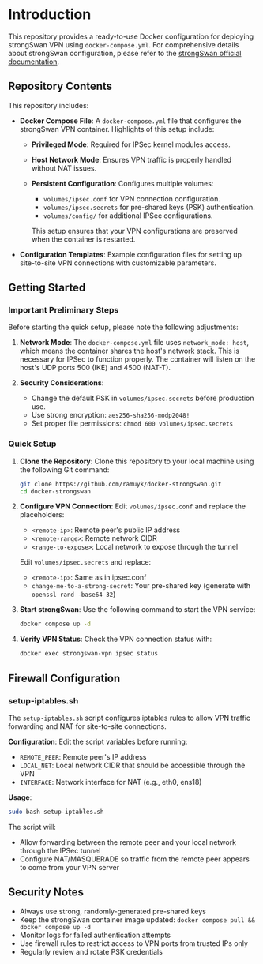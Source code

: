 # Introduction

This repository provides a ready-to-use Docker configuration for deploying strongSwan VPN using `docker-compose.yml`. For comprehensive details about strongSwan configuration, please refer to the [strongSwan official documentation](https://docs.strongswan.org/).

## Repository Contents

This repository includes:

- **Docker Compose File**: A `docker-compose.yml` file that configures the strongSwan VPN container. Highlights of this setup include:
  - **Privileged Mode**: Required for IPSec kernel modules access.
  - **Host Network Mode**: Ensures VPN traffic is properly handled without NAT issues.
  - **Persistent Configuration**: Configures multiple volumes:
    - `volumes/ipsec.conf` for VPN connection configuration.
    - `volumes/ipsec.secrets` for pre-shared keys (PSK) authentication.
    - `volumes/config/` for additional IPSec configurations.

    This setup ensures that your VPN configurations are preserved when the container is restarted.

- **Configuration Templates**: Example configuration files for setting up site-to-site VPN connections with customizable parameters.

## Getting Started

### Important Preliminary Steps

Before starting the quick setup, please note the following adjustments:

1. **Network Mode**: The `docker-compose.yml` file uses `network_mode: host`, which means the container shares the host's network stack. This is necessary for IPSec to function properly. The container will listen on the host's UDP ports 500 (IKE) and 4500 (NAT-T).

2. **Security Considerations**:
   - Change the default PSK in `volumes/ipsec.secrets` before production use.
   - Use strong encryption: `aes256-sha256-modp2048!`
   - Set proper file permissions: `chmod 600 volumes/ipsec.secrets`

### Quick Setup

1. **Clone the Repository**:
   Clone this repository to your local machine using the following Git command:
   ```bash
   git clone https://github.com/ramuyk/docker-strongswan.git
   cd docker-strongswan
   ```

2. **Configure VPN Connection**:
   Edit `volumes/ipsec.conf` and replace the placeholders:
   - `<remote-ip>`: Remote peer's public IP address 
   - `<remote-range>`: Remote network CIDR 
   - `<range-to-expose>`: Local network to expose through the tunnel

   Edit `volumes/ipsec.secrets` and replace:
   - `<remote-ip>`: Same as in ipsec.conf
   - `change-me-to-a-strong-secret`: Your pre-shared key (generate with `openssl rand -base64 32`)

3. **Start strongSwan**:
   Use the following command to start the VPN service:
   ```bash
   docker compose up -d
   ```

4. **Verify VPN Status**:
   Check the VPN connection status with:
   ```bash
   docker exec strongswan-vpn ipsec status
   ```

## Firewall Configuration

### setup-iptables.sh

The `setup-iptables.sh` script configures iptables rules to allow VPN traffic forwarding and NAT for site-to-site connections.

**Configuration**: Edit the script variables before running:
- `REMOTE_PEER`: Remote peer's IP address
- `LOCAL_NET`: Local network CIDR that should be accessible through the VPN
- `INTERFACE`: Network interface for NAT (e.g., eth0, ens18)

**Usage**:
```bash
sudo bash setup-iptables.sh
```

The script will:
- Allow forwarding between the remote peer and your local network through the IPSec tunnel
- Configure NAT/MASQUERADE so traffic from the remote peer appears to come from your VPN server

## Security Notes

- Always use strong, randomly-generated pre-shared keys
- Keep the strongSwan container image updated: `docker compose pull && docker compose up -d`
- Monitor logs for failed authentication attempts
- Use firewall rules to restrict access to VPN ports from trusted IPs only
- Regularly review and rotate PSK credentials
